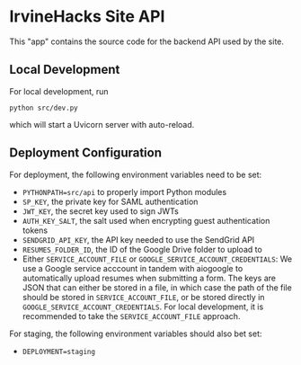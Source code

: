 # IrvineHacks Site API

This "app" contains the source code for the backend API used by the site.

## Local Development

For local development, run

```shell
python src/dev.py
```

which will start a Uvicorn server with auto-reload.

## Deployment Configuration

For deployment, the following environment variables need to be set:

-   `PYTHONPATH=src/api` to properly import Python modules
-   `SP_KEY`, the private key for SAML authentication
-   `JWT_KEY`, the secret key used to sign JWTs
-   `AUTH_KEY_SALT`, the salt used when encrypting guest authentication tokens
-   `SENDGRID_API_KEY`, the API key needed to use the SendGrid API
-   `RESUMES_FOLDER_ID`, the ID of the Google Drive folder to upload to
-   Either `SERVICE_ACCOUNT_FILE` or `GOOGLE_SERVICE_ACCOUNT_CREDENTIALS`: We use a Google service acccount in tandem with aiogoogle to automatically upload resumes when submitting a form. The keys are JSON that can either be stored in a file, in which case the path of the file should be stored in `SERVICE_ACCOUNT_FILE`, or be stored directly in `GOOGLE_SERVICE_ACCOUNT_CREDENTIALS`. For local development, it is recommended to take the `SERVICE_ACCOUNT_FILE` approach.

For staging, the following environment variables should also bet set:

-   `DEPLOYMENT=staging`
